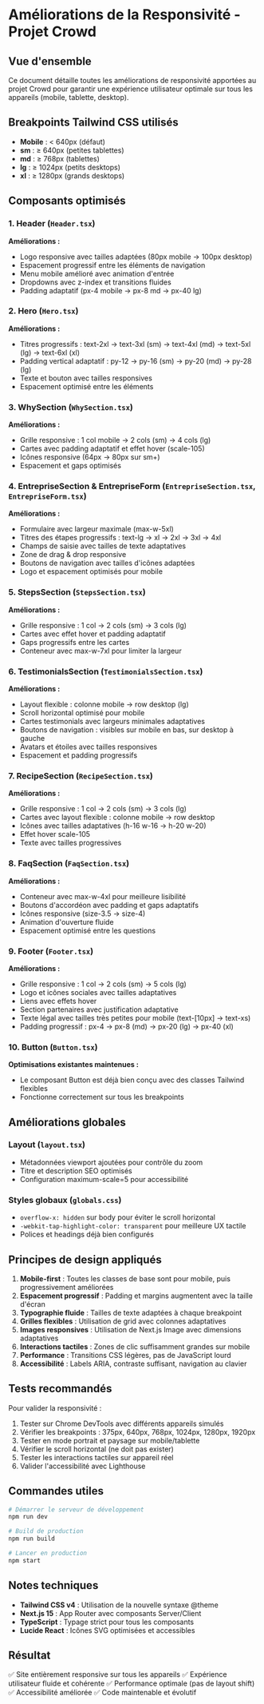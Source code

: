 # Améliorations de la Responsivité - Projet Crowd

## Vue d'ensemble
Ce document détaille toutes les améliorations de responsivité apportées au projet Crowd pour garantir une expérience utilisateur optimale sur tous les appareils (mobile, tablette, desktop).

## Breakpoints Tailwind CSS utilisés
- **Mobile** : < 640px (défaut)
- **sm** : ≥ 640px (petites tablettes)
- **md** : ≥ 768px (tablettes)
- **lg** : ≥ 1024px (petits desktops)
- **xl** : ≥ 1280px (grands desktops)

## Composants optimisés

### 1. Header (`Header.tsx`)
**Améliorations :**
- Logo responsive avec tailles adaptées (80px mobile → 100px desktop)
- Espacement progressif entre les éléments de navigation
- Menu mobile amélioré avec animation d'entrée
- Dropdowns avec z-index et transitions fluides
- Padding adaptatif (px-4 mobile → px-8 md → px-40 lg)

### 2. Hero (`Hero.tsx`)
**Améliorations :**
- Titres progressifs : text-2xl → text-3xl (sm) → text-4xl (md) → text-5xl (lg) → text-6xl (xl)
- Padding vertical adaptatif : py-12 → py-16 (sm) → py-20 (md) → py-28 (lg)
- Texte et bouton avec tailles responsives
- Espacement optimisé entre les éléments

### 3. WhySection (`WhySection.tsx`)
**Améliorations :**
- Grille responsive : 1 col mobile → 2 cols (sm) → 4 cols (lg)
- Cartes avec padding adaptatif et effet hover (scale-105)
- Icônes responsive (64px → 80px sur sm+)
- Espacement et gaps optimisés

### 4. EntrepriseSection & EntrepriseForm (`EntrepriseSection.tsx`, `EntrepriseForm.tsx`)
**Améliorations :**
- Formulaire avec largeur maximale (max-w-5xl)
- Titres des étapes progressifs : text-lg → xl → 2xl → 3xl → 4xl
- Champs de saisie avec tailles de texte adaptatives
- Zone de drag & drop responsive
- Boutons de navigation avec tailles d'icônes adaptées
- Logo et espacement optimisés pour mobile

### 5. StepsSection (`StepsSection.tsx`)
**Améliorations :**
- Grille responsive : 1 col → 2 cols (sm) → 3 cols (lg)
- Cartes avec effet hover et padding adaptatif
- Gaps progressifs entre les cartes
- Conteneur avec max-w-7xl pour limiter la largeur

### 6. TestimonialsSection (`TestimonialsSection.tsx`)
**Améliorations :**
- Layout flexible : colonne mobile → row desktop (lg)
- Scroll horizontal optimisé pour mobile
- Cartes testimonials avec largeurs minimales adaptatives
- Boutons de navigation : visibles sur mobile en bas, sur desktop à gauche
- Avatars et étoiles avec tailles responsives
- Espacement et padding progressifs

### 7. RecipeSection (`RecipeSection.tsx`)
**Améliorations :**
- Grille responsive : 1 col → 2 cols (sm) → 3 cols (lg)
- Cartes avec layout flexible : colonne mobile → row desktop
- Icônes avec tailles adaptatives (h-16 w-16 → h-20 w-20)
- Effet hover scale-105
- Texte avec tailles progressives

### 8. FaqSection (`FaqSection.tsx`)
**Améliorations :**
- Conteneur avec max-w-4xl pour meilleure lisibilité
- Boutons d'accordéon avec padding et gaps adaptatifs
- Icônes responsive (size-3.5 → size-4)
- Animation d'ouverture fluide
- Espacement optimisé entre les questions

### 9. Footer (`Footer.tsx`)
**Améliorations :**
- Grille responsive : 1 col → 2 cols (sm) → 5 cols (lg)
- Logo et icônes sociales avec tailles adaptatives
- Liens avec effets hover
- Section partenaires avec justification adaptative
- Texte légal avec tailles très petites pour mobile (text-[10px] → text-xs)
- Padding progressif : px-4 → px-8 (md) → px-20 (lg) → px-40 (xl)

### 10. Button (`Button.tsx`)
**Optimisations existantes maintenues :**
- Le composant Button est déjà bien conçu avec des classes Tailwind flexibles
- Fonctionne correctement sur tous les breakpoints

## Améliorations globales

### Layout (`layout.tsx`)
- Métadonnées viewport ajoutées pour contrôle du zoom
- Titre et description SEO optimisés
- Configuration maximum-scale=5 pour accessibilité

### Styles globaux (`globals.css`)
- `overflow-x: hidden` sur body pour éviter le scroll horizontal
- `-webkit-tap-highlight-color: transparent` pour meilleure UX tactile
- Polices et headings déjà bien configurés

## Principes de design appliqués

1. **Mobile-first** : Toutes les classes de base sont pour mobile, puis progressivement améliorées
2. **Espacement progressif** : Padding et margins augmentent avec la taille d'écran
3. **Typographie fluide** : Tailles de texte adaptées à chaque breakpoint
4. **Grilles flexibles** : Utilisation de grid avec colonnes adaptatives
5. **Images responsives** : Utilisation de Next.js Image avec dimensions adaptatives
6. **Interactions tactiles** : Zones de clic suffisamment grandes sur mobile
7. **Performance** : Transitions CSS légères, pas de JavaScript lourd
8. **Accessibilité** : Labels ARIA, contraste suffisant, navigation au clavier

## Tests recommandés

Pour valider la responsivité :
1. Tester sur Chrome DevTools avec différents appareils simulés
2. Vérifier les breakpoints : 375px, 640px, 768px, 1024px, 1280px, 1920px
3. Tester en mode portrait et paysage sur mobile/tablette
4. Vérifier le scroll horizontal (ne doit pas exister)
5. Tester les interactions tactiles sur appareil réel
6. Valider l'accessibilité avec Lighthouse

## Commandes utiles

```bash
# Démarrer le serveur de développement
npm run dev

# Build de production
npm run build

# Lancer en production
npm start
```

## Notes techniques

- **Tailwind CSS v4** : Utilisation de la nouvelle syntaxe @theme
- **Next.js 15** : App Router avec composants Server/Client
- **TypeScript** : Typage strict pour tous les composants
- **Lucide React** : Icônes SVG optimisées et accessibles

## Résultat

✅ Site entièrement responsive sur tous les appareils
✅ Expérience utilisateur fluide et cohérente
✅ Performance optimale (pas de layout shift)
✅ Accessibilité améliorée
✅ Code maintenable et évolutif
